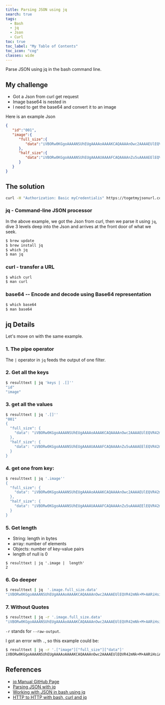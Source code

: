 ```yaml
---
title: Parsing JSON using jq
search: true
tags: 
  - Bash
  - jq
  - Json
  - Curl
toc: true
toc_label: "My Table of Contents"
toc_icon: "cog"
classes: wide
---
```


Parse JSON using jq in the bash command line.


## My challenge

- Got a Json from curl get request
- Image base64 is nested in
- I need to get the base64 and convert it to an image

Here is an example Json
```json
{ 
   "id":"001",
   "image":{ 
      "full_size":{ 
         "data":"iVBORw0KGgoAAAANSUhEUgAAAAoAAAAKCAQAAAAnOwc2AAAAEUlEQVR42mNk+M+AARiHsiAAcCIKAYwFoQ8AAAAASUVORK5CYII="
      },
      "half_size":{ 
         "data":"iVBORw0KGgoAAAANSUhEUgAAAAUAAAAFCAQAAAAnZu5uAAAAEElEQVR42mNk+M8ABYwkMAGbQQUBEvGWBAAAAABJRU5ErkJggg=="
      }
   }
}
```


##  The solution

```bash
curl -H "Authorization: Basic myCredentialis" https://togetmyjsonurl.com/getjson | jq -r '.["image"]["full_size"]["data"]' | base64 --decode > randomfilename.jpg
```

### jq - Command-line JSON processor

In the above example, we got the Json from curl, then we parse it using `jq`, dive 3 levels deep into the Json and arrives at the front door of what we seek.

```bash
$ brew update
$ brew install jq
$ which jq
$ man jq
```

### curl - transfer a URL

```bash
$ which curl
$ man curl
```

### base64 -- Encode and decode using Base64 representation

```bash
$ which base64
$ man base64
```


##  jq Details

Let's move on with the same example.

### 1. The pipe operator

The `|` operator in `jq` feeds the output of one filter.

### 2. Get all the keys

```bash
$ resulttext | jq 'keys | .[]''
"id"
"image"
```

### 3.  get all the values

```bash
$ resulttext | jq '.[]''
"001"
{
  "full_size": {
    "data": "iVBORw0KGgoAAAANSUhEUgAAAAoAAAAKCAQAAAAnOwc2AAAAEUlEQVR42mNk+M+AARiHsiAAcCIKAYwFoQ8AAAAASUVORK5CYII="
  },
  "half_size": {
    "data": "iVBORw0KGgoAAAANSUhEUgAAAAUAAAAFCAQAAAAnZu5uAAAAEElEQVR42mNk+M8ABYwkMAGbQQUBEvGWBAAAAABJRU5ErkJggg=="
  }
}
```

###  4.  get one from key: 

```bash
$ resulttext | jq '.image''
{
  "full_size": {
    "data": "iVBORw0KGgoAAAANSUhEUgAAAAoAAAAKCAQAAAAnOwc2AAAAEUlEQVR42mNk+M+AARiHsiAAcCIKAYwFoQ8AAAAASUVORK5CYII="
  },
  "half_size": {
    "data": "iVBORw0KGgoAAAANSUhEUgAAAAUAAAAFCAQAAAAnZu5uAAAAEElEQVR42mNk+M8ABYwkMAGbQQUBEvGWBAAAAABJRU5ErkJggg=="
  }
}
```

### 5.  Get length

- String: length in bytes
- array: number of elements
- Objects: number of key-value pairs
- length of null is 0

```
$ resulttext | jq '.image |  length'
2
```

### 6.  Go deeper

```bash
$ resulttext | jq  '.image.full_size.data'
"iVBORw0KGgoAAAANSUhEUgAAAAoAAAAKCAQAAAAnOwc2AAAAEUlEQVR42mNk+M+AARiHsiAAcCIKAYwFoQ8AAAAASUVORK5CYII="
```

### 7.  Without Quotes

```bash
$ resulttext | jq -r '.image.full_size.data'
"iVBORw0KGgoAAAANSUhEUgAAAAoAAAAKCAQAAAAnOwc2AAAAEUlEQVR42mNk+M+AARiHsiAAcCIKAYwFoQ8AAAAASUVORK5CYII="
```

`-r` stands for `--raw-output`.

I got an error with `.`, so this example could be:

```bash
$ resulttext | jq -r '.["image"]["full_size"]["data"]'
iVBORw0KGgoAAAANSUhEUgAAAAoAAAAKCAQAAAAnOwc2AAAAEUlEQVR42mNk+M+AARiHsiAAcCIKAYwFoQ8AAAAASUVORK5CYII=
```


## References

- [jq Manual GitHub Page](https://stedolan.github.io/jq/manual/)
- [Parsing JSON with jq](http://www.compciv.org/recipes/cli/jq-for-parsing-json//)
- [Working with JSON in bash using jq](https://cameronnokes.com/blog/working-with-json-in-bash-using-jq/)
- [HTTP to HTTP with bash, curl and jq](https://oncletom.io/2016/pipelining-http/)